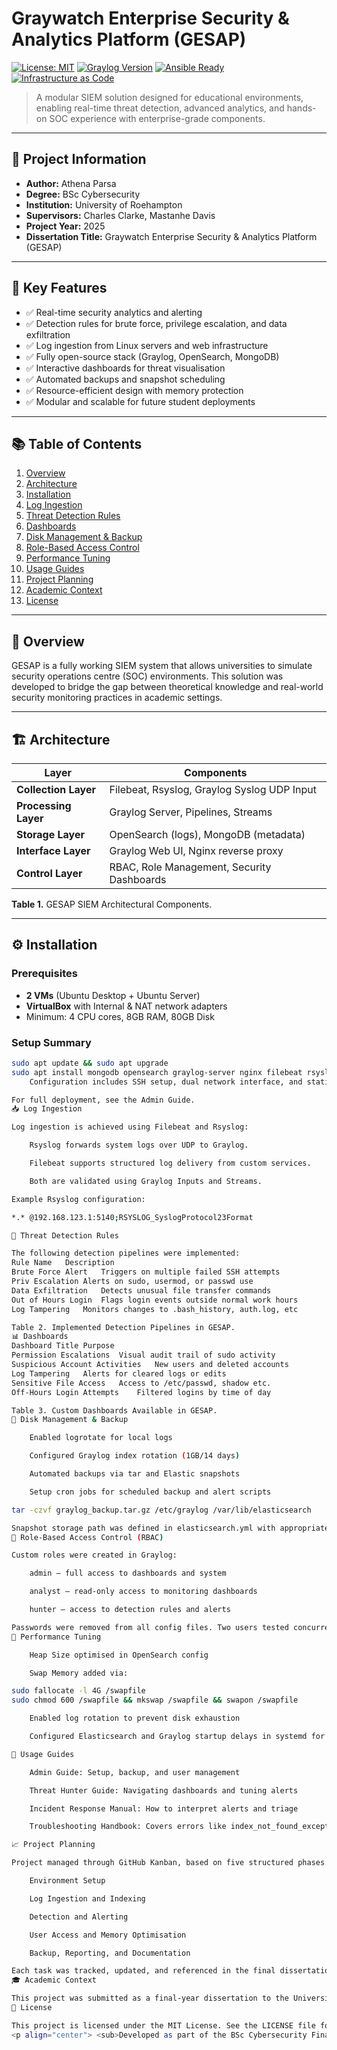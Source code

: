 # Graywatch Enterprise Security & Analytics Platform (GESAP)

[![License: MIT](https://img.shields.io/badge/License-MIT-blue.svg)](https://opensource.org/licenses/MIT)
[![Graylog Version](https://img.shields.io/badge/Graylog-5.1-brightgreen.svg)](https://www.graylog.org/)
[![Ansible Ready](https://img.shields.io/badge/Ansible-Ready-red.svg)](https://www.ansible.com/)
[![Infrastructure as Code](https://img.shields.io/badge/IaC-Terraform-purple.svg)](https://www.terraform.io/)

> A modular SIEM solution designed for educational environments, enabling real-time threat detection, advanced analytics, and hands-on SOC experience with enterprise-grade components.

---

## 📌 Project Information

- **Author:** Athena Parsa  
- **Degree:** BSc Cybersecurity  
- **Institution:** University of Roehampton  
- **Supervisors:** Charles Clarke, Mastanhe Davis  
- **Project Year:** 2025  
- **Dissertation Title:** Graywatch Enterprise Security & Analytics Platform (GESAP)

---

## 🌟 Key Features

- ✅ Real-time security analytics and alerting  
- ✅ Detection rules for brute force, privilege escalation, and data exfiltration  
- ✅ Log ingestion from Linux servers and web infrastructure  
- ✅ Fully open-source stack (Graylog, OpenSearch, MongoDB)  
- ✅ Interactive dashboards for threat visualisation  
- ✅ Automated backups and snapshot scheduling  
- ✅ Resource-efficient design with memory protection  
- ✅ Modular and scalable for future student deployments  

---

## 📚 Table of Contents

1. [Overview](#overview)  
2. [Architecture](#architecture)  
3. [Installation](#installation)  
4. [Log Ingestion](#log-ingestion)  
5. [Threat Detection Rules](#threat-detection-rules)  
6. [Dashboards](#dashboards)  
7. [Disk Management & Backup](#disk-management--backup)  
8. [Role-Based Access Control](#role-based-access-control)  
9. [Performance Tuning](#performance-tuning)  
10. [Usage Guides](#usage-guides)  
11. [Project Planning](#project-planning)  
12. [Academic Context](#academic-context)  
13. [License](#license)  

---

## 🧠 Overview

GESAP is a fully working SIEM system that allows universities to simulate security operations centre (SOC) environments. This solution was developed to bridge the gap between theoretical knowledge and real-world security monitoring practices in academic settings.

---

## 🏗️ Architecture

| Layer                    | Components                                       |
|--------------------------|--------------------------------------------------|
| **Collection Layer**     | Filebeat, Rsyslog, Graylog Syslog UDP Input     |
| **Processing Layer**     | Graylog Server, Pipelines, Streams              |
| **Storage Layer**        | OpenSearch (logs), MongoDB (metadata)           |
| **Interface Layer**      | Graylog Web UI, Nginx reverse proxy             |
| **Control Layer**        | RBAC, Role Management, Security Dashboards      |

**Table 1.** GESAP SIEM Architectural Components.

---

## ⚙️ Installation

### Prerequisites

- **2 VMs** (Ubuntu Desktop + Ubuntu Server)  
- **VirtualBox** with Internal & NAT network adapters  
- Minimum: 4 CPU cores, 8GB RAM, 80GB Disk  

### Setup Summary

```bash
sudo apt update && sudo apt upgrade
sudo apt install mongodb opensearch graylog-server nginx filebeat rsyslog
    Configuration includes SSH setup, dual network interface, and static IP binding between VMs.

For full deployment, see the Admin Guide.
📥 Log Ingestion

Log ingestion is achieved using Filebeat and Rsyslog:

    Rsyslog forwards system logs over UDP to Graylog.

    Filebeat supports structured log delivery from custom services.

    Both are validated using Graylog Inputs and Streams.

Example Rsyslog configuration:

*.* @192.168.123.1:5140;RSYSLOG_SyslogProtocol23Format

🚨 Threat Detection Rules

The following detection pipelines were implemented:
Rule Name	Description
Brute Force Alert	Triggers on multiple failed SSH attempts
Priv Escalation	Alerts on sudo, usermod, or passwd use
Data Exfiltration	Detects unusual file transfer commands
Out of Hours Login	Flags login events outside normal work hours
Log Tampering	Monitors changes to .bash_history, auth.log, etc

Table 2. Implemented Detection Pipelines in GESAP.
📊 Dashboards
Dashboard Title	Purpose
Permission Escalations	Visual audit trail of sudo activity
Suspicious Account Activities	New users and deleted accounts
Log Tampering	Alerts for cleared logs or edits
Sensitive File Access	Access to /etc/passwd, shadow etc.
Off-Hours Login Attempts	Filtered logins by time of day

Table 3. Custom Dashboards Available in GESAP.
🧠 Disk Management & Backup

    Enabled logrotate for local logs

    Configured Graylog index rotation (1GB/14 days)

    Automated backups via tar and Elastic snapshots

    Setup cron jobs for scheduled backup and alert scripts

tar -czvf graylog_backup.tar.gz /etc/graylog /var/lib/elasticsearch

Snapshot storage path was defined in elasticsearch.yml with appropriate permissions.
🔐 Role-Based Access Control (RBAC)

Custom roles were created in Graylog:

    admin – full access to dashboards and system

    analyst – read-only access to monitoring dashboards

    hunter – access to detection rules and alerts

Passwords were removed from all config files. Two users tested concurrently using separate sessions.
🧠 Performance Tuning

    Heap Size optimised in OpenSearch config

    Swap Memory added via:

sudo fallocate -l 4G /swapfile
sudo chmod 600 /swapfile && mkswap /swapfile && swapon /swapfile

    Enabled log rotation to prevent disk exhaustion

    Configured Elasticsearch and Graylog startup delays in systemd for stable boot

📘 Usage Guides

    Admin Guide: Setup, backup, and user management

    Threat Hunter Guide: Navigating dashboards and tuning alerts

    Incident Response Manual: How to interpret alerts and triage

    Troubleshooting Handbook: Covers errors like index_not_found_exception, MongoDB failures, and snapshot issues

📈 Project Planning

Project managed through GitHub Kanban, based on five structured phases:

    Environment Setup

    Log Ingestion and Indexing

    Detection and Alerting

    User Access and Memory Optimisation

    Backup, Reporting, and Documentation

Each task was tracked, updated, and referenced in the final dissertation.
🎓 Academic Context

This project was submitted as a final-year dissertation to the University of Roehampton, demonstrating a modular SIEM platform for academic training. The system is deployable, robust, and intended for multi-user student interaction with built-in performance protections and documentation.
📄 License

This project is licensed under the MIT License. See the LICENSE file for details.
<p align="center"> <sub>Developed as part of the BSc Cybersecurity Final Year Project</sub><br> <sub>© 2025 Athena Parsa | University of Roehampton</sub> </p> ```
